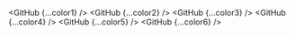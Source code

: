 <script lang="ts">
  import { GitHub } from 'svelte-shields'
  import type { GitHubVersionPropsType } from 'svelte-shields';
  
  const color1: GitHubVersionPropsType = {
    user: 'shinokada',
    repo: 'tera',
    color: 'orange'
  }

  const color2: GitHubVersionPropsType = {
    user: 'shinokada',
    repo: 'tera',
    color: 'FF7F00' // Hex (Orange)
  }

  const color3: GitHubVersionPropsType = {
    user: 'shinokada',
    repo: 'tera',
    color: 'rgb(255, 127, 0)' // RGB (Orange)
  }

  const color4: GitHubVersionPropsType = {
    user: 'shinokada',
    repo: 'tera',
    color: 'rgba(255, 127, 0, 1)' // RGBA (Orange, fully opaque)
  }

  const color5: GitHubVersionPropsType = {
    user: 'shinokada',
    repo: 'tera',
    color: 'hsl(40, 100%, 50%)' // HSL (Orange)
  }

  const color6: GitHubVersionPropsType = {
    user: 'shinokada',
    repo: 'tera',
    color: 'hsla(40, 100%, 50%, 1)' // HSLA (Orange, fully opaque)
  }
</script>

  <GitHub {...color1} />
  <GitHub {...color2} />
  <GitHub {...color3} />
  <GitHub {...color4} />
  <GitHub {...color5} />
  <GitHub {...color6} />